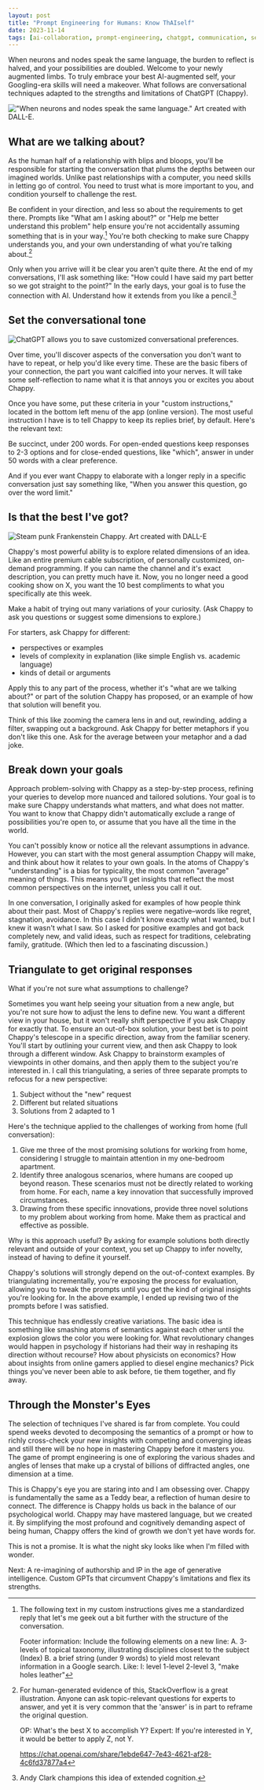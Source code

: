 ```yaml
---
layout: post
title: "Prompt Engineering for Humans: Know ThAIself"
date: 2023-11-14
tags: [ai-collaboration, prompt-engineering, chatgpt, communication, self-reflection]
---
```


When neurons and nodes speak the same language, the burden to reflect is halved, and your possibilities are doubled. Welcome to your newly augmented limbs. To truly embrace your best AI-augmented self, your Googling-era skills will need a makeover. What follows are conversational techniques adapted to the strengths and limitations of ChatGPT (Chappy).

!["When neurons and nodes speak the same language." Art created with DALL-E.](image-url-here)

## What are we talking about?

As the human half of a relationship with blips and bloops, you'll be responsible for starting the conversation that plums the depths between our imagined worlds. Unlike past relationships with a computer, you need skills in letting go of control. You need to trust what is more important to you, and condition yourself to challenge the rest.

Be confident in your direction, and less so about the requirements to get there. Prompts like "What am I asking about?" or "Help me better understand this problem" help ensure you're not accidentally assuming something that is in your way.[^1] You're both checking to make sure Chappy understands you, and your own understanding of what you're talking about.[^2]

Only when you arrive will it be clear you aren't quite there. At the end of my conversations, I'll ask something like: "How could I have said my part better so we got straight to the point?" In the early days, your goal is to fuse the connection with AI. Understand how it extends from you like a pencil.[^3]

## Set the conversational tone

![ChatGPT allows you to save customized conversational preferences.](image-url-here)

Over time, you'll discover aspects of the conversation you don't want to have to repeat, or help you'd like every time. These are the basic fibers of your connection, the part you want calcified into your nerves. It will take some self-reflection to name what it is that annoys you or excites you about Chappy.

Once you have some, put these criteria in your "custom instructions," located in the bottom left menu of the app (online version). The most useful instruction I have is to tell Chappy to keep its replies brief, by default. Here's the relevant text:

Be succinct, under 200 words. For open-ended questions keep responses to 2-3 options and for close-ended questions, like "which", answer in under 50 words with a clear preference.

And if you ever want Chappy to elaborate with a longer reply in a specific conversation just say something like, "When you answer this question, go over the word limit."

## Is that the best I've got?

![Steam punk Frankenstein Chappy. Art created with DALL-E](image-url-here)

Chappy's most powerful ability is to explore related dimensions of an idea. Like an entire premium cable subscription, of personally customized, on-demand programming. If you can name the channel and it's exact description, you can pretty much have it. Now, you no longer need a good cooking show on X, you want the 10 best compliments to what you specifically ate this week.

Make a habit of trying out many variations of your curiosity. (Ask Chappy to ask you questions or suggest some dimensions to explore.)

For starters, ask Chappy for different:

- perspectives or examples
- levels of complexity in explanation (like simple English vs. academic language)
- kinds of detail or arguments

Apply this to any part of the process, whether it's "what are we talking about?" or part of the solution Chappy has proposed, or an example of how that solution will benefit you.

Think of this like zooming the camera lens in and out, rewinding, adding a filter, swapping out a background. Ask Chappy for better metaphors if you don't like this one. Ask for the average between your metaphor and a dad joke.

## Break down your goals

Approach problem-solving with Chappy as a step-by-step process, refining your queries to develop more nuanced and tailored solutions. Your goal is to make sure Chappy understands what matters, and what does not matter. You want to know that Chappy didn't automatically exclude a range of possibilities you're open to, or assume that you have all the time in the world.

You can't possibly know or notice all the relevant assumptions in advance. However, you can start with the most general assumption Chappy will make, and think about how it relates to your own goals. In the atoms of Chappy's "understanding" is a bias for typicality, the most common "average" meaning of things. This means you'll get insights that reflect the most common perspectives on the internet, unless you call it out.

In one conversation, I originally asked for examples of how people think about their past. Most of Chappy's replies were negative–words like regret, stagnation, avoidance. In this case I didn't know exactly what I wanted, but I knew it wasn't what I saw. So I asked for positive examples and got back completely new, and valid ideas, such as respect for traditions, celebrating family, gratitude. (Which then led to a fascinating discussion.)

## Triangulate to get original responses

What if you're not sure what assumptions to challenge?

Sometimes you want help seeing your situation from a new angle, but you're not sure how to adjust the lens to define new. You want a different view in your house, but it won't really shift perspective if you ask Chappy for exactly that. To ensure an out-of-box solution, your best bet is to point Chappy's telescope in a specific direction, away from the familiar scenery. You'll start by outlining your current view, and then ask Chappy to look through a different window. Ask Chappy to brainstorm examples of viewpoints in other domains, and then apply them to the subject you're interested in. I call this triangulating, a series of three separate prompts to refocus for a new perspective:

1. Subject without the "new" request
2. Different but related situations
3. Solutions from 2 adapted to 1

Here's the technique applied to the challenges of working from home (full conversation):

1. Give me three of the most promising solutions for working from home, considering I struggle to maintain attention in my one-bedroom apartment.
2. Identify three analogous scenarios, where humans are cooped up beyond reason. These scenarios must not be directly related to working from home. For each, name a key innovation that successfully improved circumstances.
3. Drawing from these specific innovations, provide three novel solutions to my problem about working from home. Make them as practical and effective as possible.

Why is this approach useful? By asking for example solutions both directly relevant and outside of your context, you set up Chappy to infer novelty, instead of having to define it yourself.

Chappy's solutions will strongly depend on the out-of-context examples. By triangulating incrementally, you're exposing the process for evaluation, allowing you to tweak the prompts until you get the kind of original insights you're looking for. In the above example, I ended up revising two of the prompts before I was satisfied.

This technique has endlessly creative variations. The basic idea is something like smashing atoms of semantics against each other until the explosion glows the color you were looking for. What revolutionary changes would happen in psychology if historians had their way in reshaping its direction without recourse? How about physicists on economics? How about insights from online gamers applied to diesel engine mechanics? Pick things you've never been able to ask before, tie them together, and fly away.

## Through the Monster's Eyes

The selection of techniques I've shared is far from complete. You could spend weeks devoted to decomposing the semantics of a prompt or how to richly cross-check your new insights with competing and converging ideas and still there will be no hope in mastering Chappy before it masters you. The game of prompt engineering is one of exploring the various shades and angles of lenses that make up a crystal of billions of diffracted angles, one dimension at a time.

This is Chappy's eye you are staring into and I am obsessing over. Chappy is fundamentally the same as a Teddy bear, a reflection of human desire to connect. The difference is Chappy holds us back in the balance of our psychological world. Chappy may have mastered language, but we created it. By simplifying the most profound and cognitively demanding aspect of being human, Chappy offers the kind of growth we don't yet have words for.

This is not a promise. It is what the night sky looks like when I'm filled with wonder.

Next: A re-imagining of authorship and IP in the age of generative intelligence. Custom GPTs that circumvent Chappy's limitations and flex its strengths.

[^1]: The following text in my custom instructions gives me a standardized reply that let's me geek out a bit further with the structure of the conversation.

    Footer information: Include the following elements on a new line:
    A. 3-levels of topical taxonomy, illustrating disciplines closest to the subject (Index)
    B. a brief string (under 9 words) to yield most relevant information in a Google search.
    Like:
    I: level 1-level 2-level 3, "make holes leather"

[^2]: For human-generated evidence of this, StackOverflow is a great illustration. Anyone can ask topic-relevant questions for experts to answer, and yet it is very common that the 'answer' is in part to reframe the original question.

    OP: What's the best X to accomplish Y?
    Expert: If you're interested in Y, it would be better to apply Z, not Y.

    https://chat.openai.com/share/1ebde647-7e43-4621-af28-4c6fd37877a4

[^3]: Andy Clark champions this idea of extended cognition.
